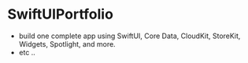 # SwiftUIPortfolio
- build one complete app using SwiftUI, Core Data, CloudKit, StoreKit, Widgets, Spotlight, and more.
- etc ..
